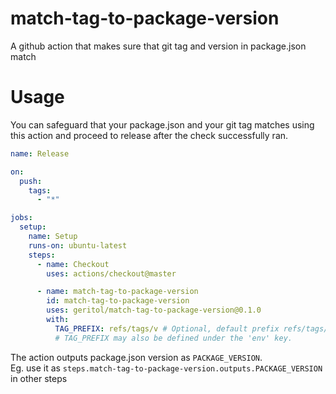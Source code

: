 # match-tag-to-package-version

A github action that makes sure that git tag and version in package.json match

# Usage

You can safeguard that your package.json and your git tag matches using this action and proceed to release after the check successfully ran.

```yaml
name: Release

on:
  push:
    tags:
      - "*"

jobs:
  setup:
    name: Setup
    runs-on: ubuntu-latest
    steps:
      - name: Checkout
        uses: actions/checkout@master

      - name: match-tag-to-package-version
        id: match-tag-to-package-version
        uses: geritol/match-tag-to-package-version@0.1.0
        with:
          TAG_PREFIX: refs/tags/v # Optional, default prefix refs/tags/
          # TAG_PREFIX may also be defined under the 'env' key. 
```

The action outputs package.json version as `PACKAGE_VERSION`.  
Eg. use it as `steps.match-tag-to-package-version.outputs.PACKAGE_VERSION` in other steps
